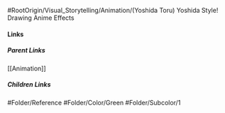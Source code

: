 #RootOrigin/Visual_Storytelling/Animation/(Yoshida Toru) Yoshida Style! Drawing Anime Effects
#### Links
##### Parent Links
[[Animation]]
##### Children Links
#Folder/Reference
#Folder/Color/Green
#Folder/Subcolor/1
